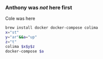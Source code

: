 ### Anthony was *not* here first
Cole was here

```sh
brew install docker docker-compose colima
x="st"
y="ar"&&a="up"
z="t"
colima $x$y$z
docker-compose $a
```
